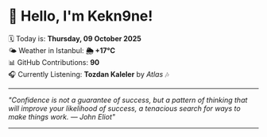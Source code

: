 # 👋 Hello, I'm Kekn9ne!

🗓️ Today is: **Thursday, 09 October 2025**  
🌤️ Weather in Istanbul: **🌦   +17°C**  
📊 GitHub Contributions: **90**  
🎧 Currently Listening: **Tozdan Kaleler** by *Atlas* 🎶

---

_"Confidence is not a guarantee of success, but a pattern of thinking that will improve your likelihood of success, a tenacious search for ways to make things work. — *John Eliot*"_

---
